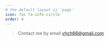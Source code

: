 ```yaml
---
# the default layout is 'page'
icon: fas fa-info-circle
order: 4
---
```

>Contact me by email vhch66@gmail.com
<!-- > Add Markdown syntax content to file `_tabs/about.md`{: .filepath } and it will show up on this page. -->
<!-- {: .prompt-tip } -->

